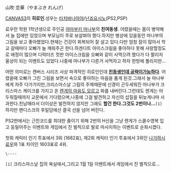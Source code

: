 山吹 恋華（やまぶき れんげ）  

[CANVAS3](CANVAS3.md)의 **히로인**.성우는 [타치바나아야](%EB%82%9C%EC%A3%A0%20%EC%9A%94%EC%8B%9C%EB%85%B8.md)/[난죠요시노](%EB%82%9C%EC%A3%A0%20%EC%9A%94%EC%8B%9C%EB%85%B8.md)(PS2,PSP)

료우란 학원 1학년생으로 주인공 [야마부키 마나부](%EC%95%BC%EB%A7%88%EB%B6%80%ED%82%A4%20%EB%A7%88%EB%82%98%EB%B6%80.md)의 **친여동생.** 어렸을때는 몸이 병약해서 늘 집에만 있었으며 부모님이 주로 보살펴야
했다.하지만 병상에 있을동안 마나부의 그림을 보고 좋아했었다.현재는 건강이 회복되어 잘 살고 있다.다만 엄청 잠이 많아서 학교 갈때마다
오빠가 늘 깨워주곤 한다.하겐다트 아이스크림을 좋아하다 못해 사랑할정도로 애정이 많으며 디럭터즈 컷판 아이스크림을 오빠와 같이 사먹으려
했다가 다 팔리자 울상이 되는 이벤트도 있었다.나중에 마나부가 다른거 사먹자고 하자 한방에 풀리지만...

어떤 의미로는 캔버스 시리즈 사상 파격적인 히로인인데 **[친동생인데 공략이가능하다](%EA%B7%BC%EC%B9%9C%EB%AC%BC.md)**. 어렸을때 오빠가 그린 그림을 보면서 속으로 좋아하는 마음을
품게 된것.그래서 늘 마나부에게 자주 다가가지만,크리스마스날 그림의 주제때문에 신경이 곤두세워진 마나부가 크리스마스 케이크를 가지고 온
[렌게의 마음도 모르고](%EB%91%94%EA%B0%90.md) 화를 내버린다.그런데도 렌게는 어두워질때까지 교문에서
기다렸으며,나중에 그걸 발견하고 자신의 삽질을 뒤늦게나마 사과한다.친남매라서 더이상은 발전하지 않지만 그래도 **할건 한다.그것도
2번이나...**`[1]` 하지만 팬디스크의 후일담에선 결국 선을 넘어 버린다.

PS2판에서는 근친코드를 최대한 줄이기 위해 2번의 H신을 그냥 렌게가 스쿨수영복 입고 등밀어주는 이벤트와 게임에서 진 벌칙으로 발로
마사지하는 이벤트로 순화시켰다.  

첫회 캐릭터 인기 투표에서 3위 (1682표), 제2회 캐릭터 인기 투표에서 3위인 [나가하시료우](%EB%82%98%EA%B0%80%ED%95%98%EC%8B%9C%20%EB%A3%8C%EC%9A%B0.md)와 1표 차이인
1603표로 4위.

`\----`

`[1]` 크리스마스날 집의 욕실에서,그리고 1월 1일 이벤트에서 게임에서 진 벌칙으로...

